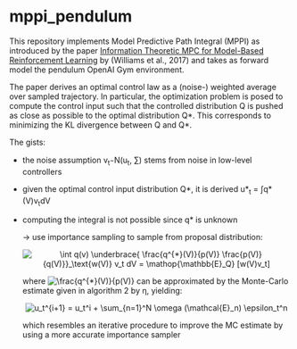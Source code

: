 # mppi_pendulum
This repository implements Model Predictive Path Integral (MPPI) as introduced by the paper 
[Information Theoretic MPC for Model-Based Reinforcement Learning](https://ieeexplore.ieee.org/document/7989202/) by 
(Williams et al., 2017) and takes as forward model the pendulum OpenAI Gym environment.

The paper derives an optimal control law as a (noise-) weighted average over sampled trajectory. In particular, 
the optimization problem is posed to compute the control input such that the controlled distribution Q is pushed as close as possible to the optimal distribution Q*. This corresponds to minimizing the KL divergence between Q and Q*.

The gists:
- the noise assumption v<sub>t</sub> &#820; N(u<sub>t</sub>, &sum;) stems from noise in low-level controllers
- given the optimal control input distribution Q*, it is derived u*<sub>t</sub> = &#8747;q*(V)v<sub>t</sub>dV
- computing the integral is not possible since q* is unknown
  
  \-> use importance sampling to sample from proposal distribution: 
  
  <p align="center">
  <img src="https://latex.codecogs.com/svg.latex?\int&space;q(v)&space;\underbrace{&space;\frac{q^{*}(V)}{p(V)}&space;\frac{p(V)}{q(V)}}_\text{w(V)}&space;v_t&space;dV&space;=&space;\mathop{\mathbb{E}_Q}&space;[w(V)v_t]" title="\int q(v) \underbrace{ \frac{q^{*}(V)}{p(V)} \frac{p(V)}{q(V)}}_\text{w(V)} v_t dV = \mathop{\mathbb{E}_Q} [w(V)v_t]" />
  </p>
  
  where <img src="https://latex.codecogs.com/svg.latex?\frac{q^{*}(V)}{p(V)}" title="\frac{q^{*}(V)}{p(V)}" /> can be approximated by the Monte-Carlo estimate given in algorithm 2 by &eta;, yielding:
    <p align="center">
  <img src="https://latex.codecogs.com/svg.latex?u_t^{i&plus;1}&space;=&space;u_t^i&space;&plus;&space;\sum_{n=1}^N&space;\omega&space;(\mathcal{E}_n)&space;\epsilon_t^n" title="u_t^{i+1} = u_t^i + \sum_{n=1}^N \omega (\mathcal{E}_n) \epsilon_t^n" />
    </p>
  which resembles an iterative procedure to improve the MC estimate by using a more accurate importance sampler
  
